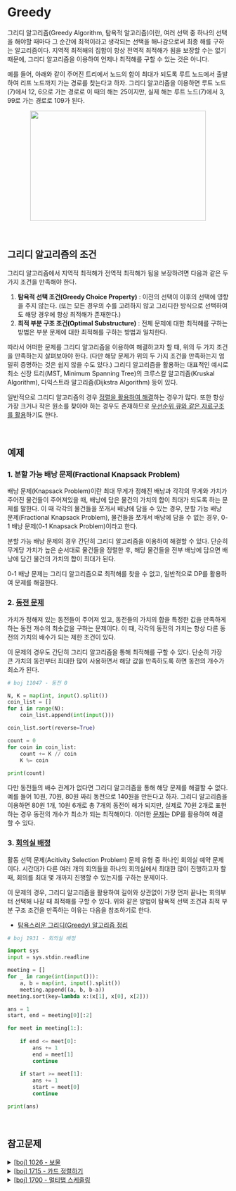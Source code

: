 # Greedy

그리디 알고리즘(Greedy Algorithm, 탐욕적 알고리즘)이란, 여러 선택 중 하나의 선택을 해야할 때마다 그 순간에 최적이라고 생각되는 선택을 해나감으로써 최종 해를 구하는 알고리즘이다. 지역적 최적해의 집합이 항상 전역적 최적해가 됨을 보장할 수는 없기 때문에, 그리디 알고리즘을 이용하여 언제나 최적해를 구할 수 있는 것은 아니다. 

예를 들어, 아래와 같이 주어진 트리에서 노드의 합이 최대가 되도록 루트 노드에서 출발하여 리프 노드까지 가는 경로를 찾는다고 하자. 그리디 알고리즘을 이용하면 루트 노드(7)에서 12, 6으로 가는 경로로 이 때의 해는 25이지만, 실제 해는 루트 노드(7)에서 3, 99로 가는 경로로 109가 된다.

<p align="center">
    <img src="https://upload.wikimedia.org/wikipedia/commons/8/8c/Greedy-search-path-example.gif" width="400" height="250">
</p>

<br>

## 그리디 알고리즘의 조건

그리디 알고리즘에서 지역적 최적해가 전역적 최적해가 됨을 보장하려면 다음과 같은 두 가지 조건을 만족해야 한다.

1. **탐욕적 선택 조건(Greedy Choice Property)** : 이전의 선택이 이후의 선택에 영향을 주지 않는다. (또는 모든 경우의 수를 고려하지 않고 그리디한 방식으로 선택하여도 해당 경우에 항상 최적해가 존재한다.)
2. **최적 부분 구조 조건(Optimal Substructure)** : 전체 문제에 대한 최적해를 구하는 방법은 부분 문제에 대한 최적해를 구하는 방법과 일치한다.

따라서 어떠한 문제를 그리디 알고리즘을 이용하여 해결하고자 할 때, 위의 두 가지 조건을 만족하는지 살펴보아야 한다. (다만 해당 문제가 위의 두 가지 조건을 만족하는지 엄밀히 증명하는 것은 쉽지 않을 수도 있다.)  그리디 알고리즘을 활용하는 대표적인 예시로 최소 신장 트리(MST, Minimum Spanning Tree)의 크루스칼 알고리즘(Kruskal Algorithm), 다익스트라 알고리즘(Dijkstra Algorithm) 등이 있다.

일반적으로 그리디 알고리즘의 경우 <u>정렬을 활용하여 해결</u>하는 경우가 많다. 또한 항상 가장 크거나 작은 원소를 찾아야 하는 경우도 존재하므로 <u>우선순위 큐와 같은 자료구조를 활용</u>하기도 한다.

<br>

## 예제

### 1. 분할 가능 배낭 문제(Fractional Knapsack Problem) 

배낭 문제(Knapsack Problem)이란 최대 무게가 정해진 배낭과 각각의 무게와 가치가 주어진 물건들이 주어져있을 때, 배낭에 담은 물건의 가치의 합이 최대가 되도록 하는 문제를 말한다. 이 때 각각의 물건들을 쪼개서 배낭에 담을 수 있는 경우, 분할 가능 배낭 문제(Fractional Knapsack Problem), 물건들을 쪼개서 배낭에 담을 수 없는 경우, 0-1 배낭 문제(0-1 Knapsack Problem)이라고 한다.

분할 가능 배낭 문제의 경우 간단히 그리디 알고리즘을 이용하여 해결할 수 있다. 단순히 무게당 가치가 높은 순서대로 물건들을 정렬한 후, 해당 물건들을 전부 배낭에 담으면 배낭에 담긴 물건의 가치의 합이 최대가 된다.

0-1 배낭 문제는 그리디 알고리즘으로 최적해를 찾을 수 없고, 일반적으로 DP를 활용하여 문제를 해결한다.

### 2. [동전 문제](https://www.acmicpc.net/problem/11047)

가치가 정해져 있는 동전들이 주어져 있고, 동전들의 가치의 합을 특정한 값을 만족하게 하는 동전 개수의 최솟값을 구하는 문제이다. 이 때, 각각의 동전의 가치는 항상 다른 동전의 가치의 배수가 되는 제한 조건이 있다. 

이 문제의 경우도 간단히 그리디 알고리즘을 통해 최적해를 구할 수 있다. 단순히 가장 큰 가치의 동전부터 최대한 많이 사용하면서 해당 값을 만족하도록 하면 동전의 개수가 최소가 된다.

```python
# boj 11047 - 동전 0

N, K = map(int, input().split())
coin_list = []
for i in range(N):
    coin_list.append(int(input()))

coin_list.sort(reverse=True)

count = 0
for coin in coin_list:
    count += K // coin
    K %= coin
    
print(count)
```

다만 동전들의 배수 관계가 없다면 그리디 알고리즘을 통해 해당 문제를 해결할 수 없다. 예를 들어 10원, 70원, 80원 짜리 동전으로 140원을 만든다고 하자. 그리디 알고리즘을 이용하면 80원  1개, 10원 6개로 총 7개의 동전이 해가 되지만, 실제로 70원 2개로 표현하는 경우 동전의 개수가 최소가 되는 최적해이다. 이러한 [문제](https://www.acmicpc.net/problem/2293)는 DP를 활용하여 해결할 수 있다.

### 3. [회의실 배정](https://www.acmicpc.net/problem/1931)

활동 선택 문제(Acitivity Selection Problem) 문제 유형 중 하나인 회의실 예약 문제이다. 시간대가 다른 여러 개의 회의들을 하나의 회의실에서 최대한 많이 진행하고자 할 때, 회의를 최대 몇 개까지 진행할 수 있는지를 구하는 문제이다. 

이 문제의 경우, 그리디 알고리즘을 활용하여 길이와 상관없이 가장 먼저 끝나는 회의부터 선택해 나갈 때 최적해를 구할 수 있다. 위와 같은 방법이 탐욕적 선택 조건과 최적 부분 구조 조건을 만족하는 이유는 다음을 참조하기로 한다. 

- [탐욕스러운 그리디(Greedy) 알고리즘 정리](https://loosie.tistory.com/515)

```python
# boj 1931 - 회의실 배정

import sys
input = sys.stdin.readline

meeting = []
for _ in range(int(input())):
    a, b = map(int, input().split())
    meeting.append((a, b, b-a))
meeting.sort(key=lambda x:(x[1], x[0], x[2]))

ans = 1
start, end = meeting[0][:2]

for meet in meeting[1:]:
    
    if end <= meet[0]:
        ans += 1
        end = meet[1]
        continue
        
    if start >= meet[1]:
        ans += 1
        start = meet[0]
        continue

print(ans)
```

<br>

## 참고문제

<details> 
    <summary>
        <a href="https://www.acmicpc.net/problem/1026">[boj] 1026 - 보물</a>
    </summary> 
    <div markdown="1">
          &nbsp;&nbsp;재배열 부등식 참조 (작은 것은 작은 것끼리, 큰 것은 큰 것끼리 붙여놓을 때 최댓값을, 그 반대일 때 최솟값을 갖는다.) 
    </div> 
</details>

<details> 
    <summary>
        <a href="https://www.acmicpc.net/problem/1715">[boj] 1715 - 카드 정렬하기</a>
    </summary> 
    <div markdown="1">
          &nbsp;&nbsp;우선순위 큐(heap)을 활용하여 각 카드를 우선 순위 큐에 삽입하고 가장 작은 카드부터 2장씩 꺼내서 (pop) 합친 후 우선 순위 큐에 삽입하는 과정을 반복.<br>&nbsp;&nbsp;※ N=1인 경우, 0을 출력해야 함!
    </div> 
</details>

<details> 
    <summary>
        <a href="https://www.acmicpc.net/problem/1700">[boj] 1700 - 멀티탭 스케줄링</a>
    </summary> 
    <div markdown="1">
          &nbsp;&nbsp;그리디하게 현재 사용중인 전기용품 중 가장 마지막에 사용하는 전기용품을 플러그에서 제거하는 방식으로 진행
    </div> 
</details>

